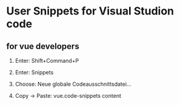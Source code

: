 # User Snippets for Visual Studion code

## for vue developers

1. Enter: Shift+Command+P

2. Enter: Snippets

3. Choose: Neue globale Codeausschnittsdatei...

4. Copy -> Paste: vue.code-snippets content
